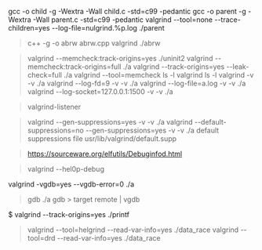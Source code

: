 gcc -o child -g -Wextra -Wall child.c -std=c99 -pedantic
 gcc -o parent -g -Wextra -Wall parent.c -std=c99 -pedantic
 valgrind --tool=none --trace-children=yes --log-file=nulgrind.%p.log ./parent
 > c++ -g -o abrw abrw.cpp
 valgrind ./abrw

> valgrind --memcheck:track-origins=yes  ./uninit2
> valgrind --memcheck:track-origins=full  ./a
> valgrind  --track-origins=yes  --leak-check=full  ./a
> valgrind --tool=memcheck ls -l
> valgrind  ls -l
> valgrind  -v -v ./a
> valgrind  --log-fd=9  -v -v ./a
> valgrind  --log-file=a.log  -v -v ./a
> valgrind  --log-socket=127.0.0.1:1500  -v -v ./a

> valgrind-listener

> valgrind --gen-suppressions=yes  -v -v ./a
> valgrind --default-suppressions=no --gen-suppressions=yes  -v -v ./a
default suppressions file
> usr/lib/valgrind/default.supp

> https://sourceware.org/elfutils/Debuginfod.html

> valgrind --hel0p-debug


valgrind  -vgdb=yes --vgdb-error=0 ./a
> gdb ./a
> gdb > target remote | vgdb

$ valgrind  --track-origins=yes  ./printf
> valgrind  --tool=helgrind   --read-var-info=yes  ./data_race
> valgrind  --tool=drd --read-var-info=yes ./data_race
